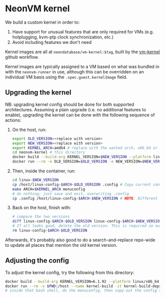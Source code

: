 # NeonVM kernel

We build a custom kernel in order to:

1. Have support for unusual features that are only required for VMs (e.g. hotplugging, kvm-ptp clock
   synchronization, etc.)
2. Avoid including features we don't need

Kernel images are all at `neondatabase/vm-kernel:$tag`, built by the
[vm-kernel](../.github/workflows/vm-kernel.yaml) github workflow.

Kernel images are typically assigned to a VM based on what was bundled in with the `neonvm-runner`
in use, although this can be overridden on an individual VM basis using the
`.spec.guest.kernelImage` field.

## Upgrading the kernel

NB: upgrading kernel config should be done for both supported architectures.
Assuming a plain upgrade (i.e. no additional features to enable), upgrading the kernel can be done
with the following sequence of actions:

1. On the host, run:
   ```sh
   export OLD_VERSION=<replace with version>
   export NEW_VERSION=<replace with version>
   export KERNEL_ARCH=amd64 # replace with the wanted arch, x86_64 or arm64
   cd neonvm-kernel # this directory
   docker build --build-arg KERNEL_VERSION=$NEW_VERSION --platform linux/x86_64 --target build-deps -t kernel-build-deps -f Dockerfile.kernel-builder .
   docker run --rm -e OLD_VERSION=$OLD_VERSION -e NEW_VERSION=$NEW_VERSION -e ARCH=$KERNEL_ARCH -v $PWD:/host --name kernel-build -it kernel-build-deps bash
   ```
2. Then, inside the container, run:
   ```sh
   cd linux-$NEW_VERSION
   cp /host/linux-config-$ARCH-$OLD_VERSION .config # Copy current config in
   make ARCH=$KERNEL_ARCH menuconfig
   # do nothing; just save and exit, overwriting .config
   cp .config /host/linux-config-$ARCH-$NEW_VERSION # NOTE: Different from existing!
   ```
3. Back on the host, finish with:
   ```sh
   # compare the two versions
   diff linux-config-$ARCH-$OLD_VERSION linux-config-$ARCH-$NEW_VERSION
   # If all looks good, delete the old version. This is required so auto-selection works.
   rm linux-config-$ARCH-$OLD_VERSION
   ```

Afterwards, it's probably also good to do a search-and-replace repo-wide to update all places that
mention the old kernel version.

## Adjusting the config

To adjust the kernel config, try the following from this directory:

```sh
docker build --build-arg KERNEL_VERSION=6.1.92 --platform linux/x86_64 --target build-deps -t kernel-build-deps -f Dockerfile.kernel-builder .
docker run --rm -v $PWD:/host --name kernel-build -it kernel-build-deps bash
# inside that bash shell, do the menuconfig, then copy-out the config to /host
```
